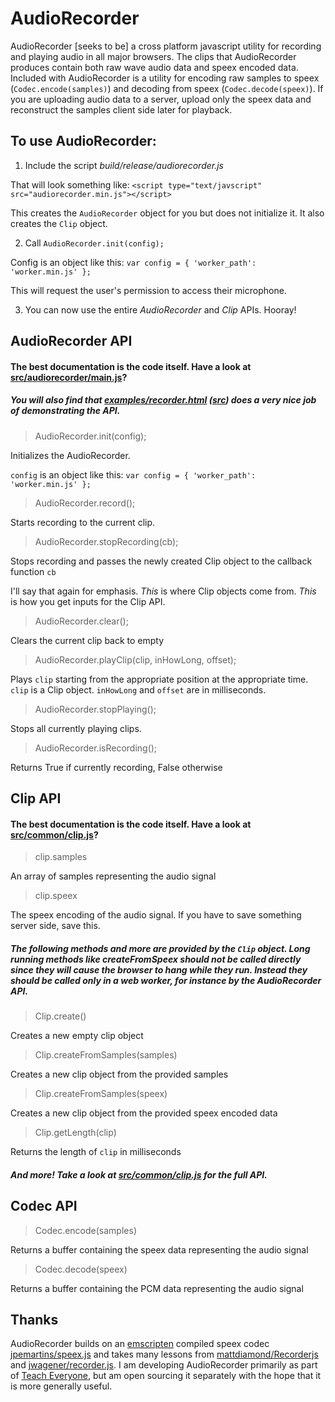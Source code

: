 AudioRecorder
=============

AudioRecorder [seeks to be] a cross platform javascript utility for recording and playing audio in all major browsers.
The clips that AudioRecorder produces contain both raw wave audio data and speex encoded data.
Included with AudioRecorder is a utility for encoding raw samples to speex (`Codec.encode(samples)`) and decoding from speex (`Codec.decode(speex)`). If you are uploading audio data to a server, upload only the speex data and reconstruct the samples client side later for playback.

To use AudioRecorder:
------------

1. Include the script *build/release/audiorecorder.js*

  That will look something like: `<script type="text/javscript" src="audiorecorder.min.js"></script>`

  This creates the `AudioRecorder` object for you but does not initialize it. It also creates the `Clip` object.

2. Call `AudioRecorder.init(config);`

  Config is an object like this: `var config = {
                'worker_path': 'worker.min.js'
            };`

  This will request the user's permission to access their microphone.

3. You can now use the entire *AudioRecorder* and *Clip* APIs. Hooray!

AudioRecorder API
------------

#### The best documentation is the code itself. Have a look at [src/audiorecorder/main.js](src/audiorecorder/main.js)?

##### You will also find that [examples/recorder.html](http://dbieber.github.io/audiorecorder/examples/recorder.html) ([src](examples/recorder.html)) does a very nice job of demonstrating the API.

>AudioRecorder.init(config);

Initializes the AudioRecorder.

`config` is an object like this: `var config = {
                'worker_path': 'worker.min.js'
            };`

>AudioRecorder.record();

Starts recording to the current clip.

>AudioRecorder.stopRecording(cb);

Stops recording and passes the newly created Clip object to the callback function `cb`

I'll say that again for emphasis. *This* is where Clip objects come from. *This* is how you get inputs for the Clip API.

>AudioRecorder.clear();

Clears the current clip back to empty

>AudioRecorder.playClip(clip, inHowLong, offset);

Plays `clip` starting from the appropriate position at the appropriate time. `clip` is a Clip object. `inHowLong` and `offset` are in milliseconds.

>AudioRecorder.stopPlaying();

Stops all currently playing clips.

>AudioRecorder.isRecording();

Returns True if currently recording, False otherwise

Clip API
------------

#### The best documentation is the code itself. Have a look at [src/common/clip.js](src/common/clip.js)?

>clip.samples

An array of samples representing the audio signal

>clip.speex

The speex encoding of the audio signal. If you have to save something server side, save this.

##### The following methods and more are provided by the `Clip` object. Long running methods like *createFromSpeex* should not be called directly since they will cause the browser to hang while they run. Instead they should be called only in a web worker, for instance by the AudioRecorder API.

>Clip.create()

Creates a new empty clip object

>Clip.createFromSamples(samples)

Creates a new clip object from the provided samples

>Clip.createFromSamples(speex)

Creates a new clip object from the provided speex encoded data

>Clip.getLength(clip)

Returns the length of `clip` in milliseconds

##### And more! Take a look at [src/common/clip.js](src/common/clip.js) for the full API.

Codec API
------------

>Codec.encode(samples)

Returns a buffer containing the speex data representing the audio signal

>Codec.decode(speex)

Returns a buffer containing the PCM data representing the audio signal

Thanks
------------

AudioRecorder builds on an [emscripten](https://github.com/kripken/emscripten) compiled speex codec [jpemartins/speex.js](https://github.com/jpemartins/speex.js/) and takes many lessons from [mattdiamond/Recorderjs](https://github.com/mattdiamond/Recorderjs) and [jwagener/recorder.js](https://github.com/jwagener/recorder.js/). I am developing AudioRecorder primarily as part of [Teach Everyone](http://teacheveryone.org), but am open sourcing it separately with the hope that it is more generally useful.
